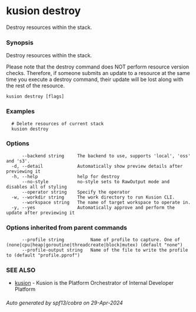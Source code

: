 # kusion destroy

Destroy resources within the stack.

### Synopsis

Destroy resources within the stack.

 Please note that the destroy command does NOT perform resource version checks. Therefore, if someone submits an update to a resource at the same time you execute a destroy command, their update will be lost along with the rest of the resource.

```
kusion destroy [flags]
```

### Examples

```
  # Delete resources of current stack
  kusion destroy
```

### Options

```
      --backend string     The backend to use, supports 'local', 'oss' and 's3'.
  -d, --detail             Automatically show preview details after previewing it
  -h, --help               help for destroy
      --no-style           no-style sets to RawOutput mode and disables all of styling
      --operator string    Specify the operator
  -w, --workdir string     The work directory to run Kusion CLI.
      --workspace string   The name of target workspace to operate in.
  -y, --yes                Automatically approve and perform the update after previewing it
```

### Options inherited from parent commands

```
      --profile string          Name of profile to capture. One of (none|cpu|heap|goroutine|threadcreate|block|mutex) (default "none")
      --profile-output string   Name of the file to write the profile to (default "profile.pprof")
```

### SEE ALSO

* [kusion](index.md)	 - Kusion is the Platform Orchestrator of Internal Developer Platform

###### Auto generated by spf13/cobra on 29-Apr-2024
